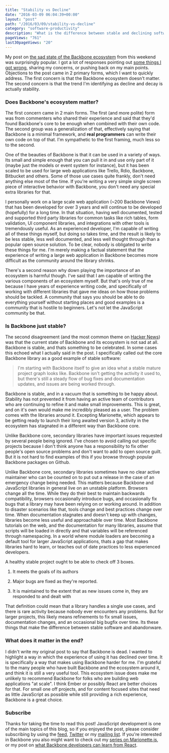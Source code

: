 ```yaml
---
title: "Stability vs Decline"
date: "2016-03-09 06:04:39+00:00"
layout: "post"
path: "/2016/03/09/stability-vs-decline"
category: "software-productivity"
description: "What is the difference between stable and declining software?"
pageViews: "761"
last30pageViews: "20"
---
```


My post on [the sad state of the Backbone ecosystem][eco] from this weekend was surprisingly popular.  I got a lot of responses pointing out [some things I got wrong][charttweet], sharing my concerns, or pushing back on my main points.  Objections to the post came in 2 primary forms, which I want to quickly address.  The first concern is that the Backbone ecosystem doesn't matter. The second concern is that the trend I'm identifying as decline and decay is actually stability.


### Does Backbone's ecosystem matter?

The first concern came in 2 main forms.  The first (and more polite) form was from commenters who shared their experience and said that they'd found Backbone's core to be enough when combined with their own code.  The second group was a generalization of that, effectively saying that Backbone is a minimal framework, and **real programmers** can write their own code on top of that.  I'm sympathetic to the first framing, much less so to the second.

One of the beauties of Backbone is that it can be used in a variety of ways.  Its small and simple enough that you can pull it in and use only part of it (maybe just the models or event system for instance), but it has been scaled to be used for large web applications like Trello, Rdio, Backbone, Bitbucket and others. Some of those use cases quite frankly, don't need anything else most of the time.  If you're writing a very simple single screen piece of interactive behavior with Backbone, you don't need any special extra libraries for that.

I personally work on a large scale web application (~200 Backbone Views) that has been developed for over 3 years and will continue to be developed (hopefully) for a long time. In that situation, having well documented, tested and supported third party libraries for common tasks like rich tables, form validation, UI component libraries, and integrations with other tools is tremendously useful.  As an experienced developer, I'm capable of writing all of these things myself, but doing so takes time, and the result is likely to be less stable, less well documented, and less well thought through than a popular open source solution.  To be clear, nobody is obligated to write these things for me.  I'm merely making a factual statement that the experience of writing a large web application in Backbone becomes more difficult as the community around the library shrinks.

There's a second reason why down playing the importance of an ecosystem is harmful though.  I've said that I am capable of writing the various components of an ecosystem myself.  But that's only true of me because I have years of experience writing code, and specifically of working with different libraries that gave me ideas on how those problems should be tackled.  A community that says you should be able to do everything yourself without starting places and good examples is a community that is hostile to beginners.  Let's not let the JavaScript community be that.


### Is Backbone just stable?

The second disagreement (and the most common theme on [Hacker News][hn]) was that the current state of Backbone and its ecosystem is not sad at all.  Backbone is stable, and thats something to be celebrated.  In some cases this echoed what I actually said in the post.  I specifically called out the core Backbone library as a good example of stable software:

> I'm starting with Backbone itself to give an idea what a stable mature project graph looks like. Backbone isn't getting the activity it used to, but there's still a steady flow of bug fixes and documentation updates, and issues are being worked through.

Backbone is stable, and in a vacuum that is something to be happy about.  Stability has not prevented it from having an active team of contributors who are continuing to refine it and make small improvements.  This is great, and on it's own would make me incredibly pleased as a user.  The problem comes with the libraries around it.  Excepting Marionette, which appears to be getting ready to launch their long awaited version 3, activity in the ecosystem has stagnated in a different way than Backbone core.

Unlike Backbone core, secondary libraries have important issues requested by several people being ignored.  I've chosen to avoid calling out specific projects because I don't think anyone has a responsibility to fix other people's open source problems and don't want to add to open source guilt.  But it is not hard to find examples of this if you browse through popular Backbone packages on Github.

Unlike Backbone core, secondary libraries sometimes have no clear active maintainer who can be counted on to put out a release in the case of an emergency change being needed.  This matters because Backbone and JavaScript libraries in general live on an unstable platform.  Browsers change all the time.  While they do their best to maintain backwards compatibility, browsers occasionally introduce bugs, and occasionally fix bugs that a library may have been relying on or working around. In addition to disaster scenarios like that, tools change and best practices change over time.  When documentation stagnates and doesn't keep up with changes, libraries become less useful and approachable over time.  Most Backbone tutorials on the web, and the documentation for many libraries, assume that scripts will be loaded in directly and that variables will be referenced through namespacing.  In a world where module loaders are becoming a default tool for larger JavaScript applications, thats a gap that makes libraries hard to learn, or teaches out of date practices to less experienced developers.

A healthy stable project ought to be able to check off 3 boxes.

1. It meets the goals of its authors

2. Major bugs are fixed as they're reported.

3. It is maintained to the extent that as new issues come in, they are responded to and dealt with

That definition could mean that a library handles a single use cases, and there is rare activity because nobody ever encounters any problems.  But for larger projects, this likely means refinements to fix small issues, documentation changes, and an occasional big bugfix over time. Its these things that make the difference between stable software and abandonware.



### What does it matter in the end?

I didn't write my original post to say that Backbone is dead.  I wanted to highlight a way in which the experience of using it has declined over time.  It is specifically a way that makes using Backbone harder for me.  I'm grateful to the many people who have built Backbone and the ecosystem around it, and think it is still a very useful tool.  This ecosystem issue does make me unlikely to recommend Backbone for folks who are building web applications "at scale".  I think Ember or possibly React are better choices for that.  For small one off projects, and for content focused sites that need as little JavaScript as possible while still providing a rich experience, Backbone is a great choice.  

### Subscribe

Thanks for taking the time to read this post!  JavaScript development is one of the main topics of this blog, so if you enjoyed the post, please consider subscribing by using the [feed](http://feedpress.me/benmccormick), [Twitter](http://twitter.com/benmccormickorg) or my [mailing list](http://eepurl.com/WFYon). If you're interested in Backbone you also might want to check out my [series on Marionette.js](http://benmccormick.org/marionette-explained/), or my post on [what Backbone developers can learn from React](http://benmccormick.org/2015/09/09/what-can-backbone-developers-learn-from-react/).


[eco]: http://benmccormick.org/2016/03/07/the-sad-state-of-the-backbone-ecosystem/
[charttweet]:https://twitter.com/ben336/status/707063566940016645
[hn]:https://news.ycombinator.com/item?id=11237283
